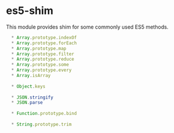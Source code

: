 es5-shim
========
This module provides shim for some commonly used ES5 methods.

```js
  * Array.prototype.indexOf
  * Array.prototype.forEach
  * Array.prototype.map
  * Array.prototype.filter
  * Array.prototype.reduce
  * Array.prototype.some
  * Array.prototype.every
  * Array.isArray
  
  * Object.keys
  
  * JSON.stringify
  * JSON.parse
  
  * Function.prototype.bind
  
  * String.prototype.trim
```
